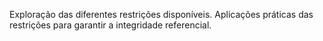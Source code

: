 Exploração das diferentes restrições disponíveis.
Aplicações práticas das restrições para garantir a integridade referencial.
